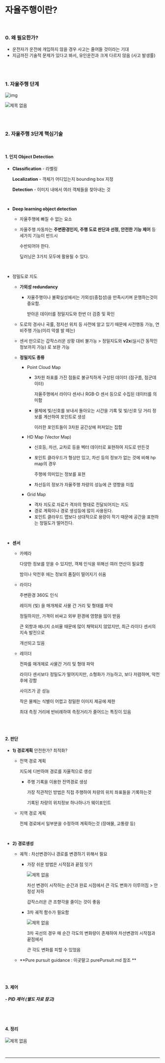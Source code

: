 # 자율주행이란?

<br>

### 0. 왜 필요한가?

- 운전자가 운전에 개입하지 않을 경우 사고는 줄어들 것이라는 기대
- 지금까진 기술적 문제가 있다고 봐서, 유인운전과 크게 다르지 않음 (사고 발생률)

<br>

<br>

### 1. 자율주행 단계

![img](https://user-images.githubusercontent.com/89068148/186194580-521f96ce-e140-4a57-8080-eeb23808e2fe.jpg)

![제목 없음](https://user-images.githubusercontent.com/89068148/186194841-6a29f045-e8d8-4e39-99a9-9f8bae392e54.png)

<br>

<br>

### 2. 자율주행 3단계 핵심기술

<br>

#### 1. 인지 Object Detection

- **Classification** - 라벨링

  **Localization** - 객체가 어디있는지 bounding box 지정 

  **Detection** - 이미지 내에서 여러 객체들을 찾아내는 것

<br>

- **Deep learning object detection**

  - 자율주행에 빠질 수 없는 요소

  - 자율주행 자동차는 **주변환경인지, 주행 도로 판단과 선정, 안전한 기능 제어** 등 세가지 기능이 반드시

    수반되어야 한다.

    딮러닝은 3가지 모두에 활용될 수 있다.

<br>

- 정밀도로 지도

  - **가외성 redundancy**

    - 자율주행이나 불확실성에서는 가외성(중첩성)을 만족시키며 운행하는것이 중요함.

      받아온 데이터를 정밀지도와 한번 더 검증 및 확인

  - 도로의 경사나 곡률, 정지선 위치 등 사전에 알고 있기 때문에 사전행동 가능, 연비주행 가능(미리 악셀 발 떼는)

  - 센서 만으로는 갑작스러운 상황 대비 불가능 > 정밀지도와 **v2x**(실시간 동적인 정보까지 가능) 로 보완 가능 

  - **정밀지도 종류**

    - Point Cloud Map

      - 3차원 좌표를 가진 점들로 불규칙하게 구성된 데이터 (점구름, 점군데이터)

        자율주행에서 라이다 센서나 RGB-D 센서 등으로 수집된 데이터를 의미함

      - 물체에 빛/신호를 보내서 돌아오는 시간을 기록 및 빛/신호 당 거리 정보를 계산하여 포인트로 생성

        이러한 포인트들이 3차원 공간상에 퍼져있는 집합

    - HD Map (Vector Map)

      - 신호등, 차선, 교차로 등을 벡터 데이터로 표현하여 지도로 만든것

      - 포인트 클라우드가 형상만 있고, 차선 등의 정보가 없는 것에 비해 hp map의 경우

        주행에 의미있는 정보를 표현

      - 차선등의 정보가 자율주행 차량의 성능에 큰 영향을 미침

    - Grid Map

      - 격자 지도로 자료가 격자의 형태로 전달되어지는 지도
      - 경로 계획이나 경로 생성등에 많이 사용된다.
      - 포인트 클라우드 맵보다 상대적으로 용량이 작기 때문에 공간을 표현하는 정밀도가 떨어진다.

<br>

- **센서**

  - 카메라

    다양한 정보를 얻을 수 있지만, 객체 인식을 위해선 여러 연산이 필요함

    밤이나 악천후 에는 정보의 품질이 떨어지기 쉬움

  - 라이다

    주변환경 360도 인식

    레이저 (빛) 을 매개체로 사물 간 거리 및 형태를 파악

    정밀하지만, 가격이 비싸고 외부 환경에 영향을 많이 받음

    큰 외향과 에너지 소비율 때문에 많이 채택되지 않았지만, 최근 라이다 센서의 지속 발전으로

    개선되고 있음

  - 레이더

    전파를 매개체로 사물간 거리 및 형태 파악

    라이다 센서보다 정밀도가 떨어지지만, 소형화가 가능하고, 보다 저렴하며, 악천후에 강함

    사이즈가 곧 성능

    작은 물체는 식별이 어렵고 정밀한 이미지 제공에 제한

    최대 측정 거리에 반비례하여 측정거리가 줄어드는 특징이 있음

<br>

<br>

#### 2. 판단

- **1) 경로계획** 안전한가? 최적화?

  - 전역 경로 계획

    지도에 디반하여 경로를 자율적으로 생성

    - 주행 기록을 이용한 전역경로 생성

      가장 직관적인 방법은 직접 주행하여 차량의 위치 좌표들을 기록하는것

      기록된 차량의 위치정보 하나하나가 웨이포인트

  - 지역 경로 계획

    전체 경로에서 일부분을 수정하여 계획하는것 (장애물, 교통량 등)

<br>

- **2) 경로생성**

  - 궤적 : 차선변경이나 경로를 변경하기 위해서 필요

    - 가장 쉬운 방법은 시작점과 끝점 잇기

      ![제목 없음](https://user-images.githubusercontent.com/89068148/186332786-1750c33b-e87e-4710-bace-192a60921247.png)

      차선 변경이 시작하는 순간과 완료 시점에서 큰 각도 변화가 이루어짐 > 안정성 저하

      갑작스러운 큰 조향각을 줄이는 것이 좋음

    - 3차 궤적 함수가 필요함

      ![제목 없음](https://user-images.githubusercontent.com/89068148/186335742-cd01cea3-98d1-4f88-b196-da061c76501d.png)

      3차 곡선의 경우 매 순간 각도의 변화량이 존재하여 차선변경의 시작점과 끝점에서

      큰 각도 변화를 피할 수 있었음

  - **Pure pursuit guidance : 이곳말고 purePursuit.md 참조 **


<br>

<br>

#### 3. 제어

##### - PID 제어 (별도 자료 참고)

<br>

<br>

#### 4. 정리

![제목 없음](https://user-images.githubusercontent.com/89068148/186594014-70417207-7c76-4e9e-a3cc-71d75e2eff87.png)

<br>

---

